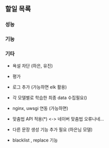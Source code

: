 ## 할일 목록

### 성능
### 기능
### 기타
- 욕설 차단 (하은, 유진)
- 평가 

- 로그 추가 (가능하면 elk 활용)

- 각 모델별로 학습한 최종 data 수집필요()

- nginx, uwsgi 연동 (가능하면)
- 맞춤법 API 적용(*) <-> 네이버 맞춤법 오류나네...
- 다른 문장 생성 기능 추가 필요 (하은님 모델)
- blacklist , replace 기능